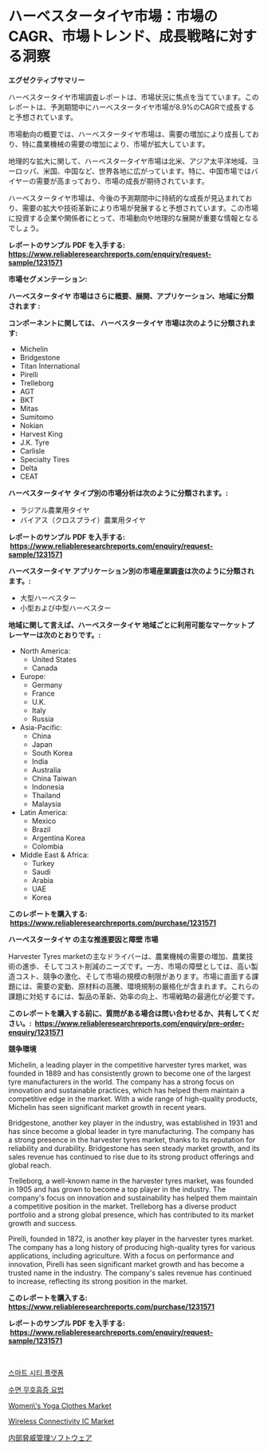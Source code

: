 <p><h1>ハーベスタータイヤ市場：市場のCAGR、市場トレンド、成長戦略に対する洞察</h1></p><p><strong>エグゼクティブサマリー</strong></p>
<p><p>ハーベスタータイヤ市場調査レポートは、市場状況に焦点を当てています。このレポートは、予測期間中にハーベスタータイヤ市場が8.9%のCAGRで成長すると予想されています。</p><p>市場動向の概要では、ハーベスタータイヤ市場は、需要の増加により成長しており、特に農業機械の需要の増加により、市場が拡大しています。</p><p>地理的な拡大に関して、ハーベスタータイヤ市場は北米、アジア太平洋地域、ヨーロッパ、米国、中国など、世界各地に広がっています。特に、中国市場ではバイヤーの需要が高まっており、市場の成長が期待されています。</p><p>ハーベスタータイヤ市場は、今後の予測期間中に持続的な成長が見込まれており、需要の拡大や技術革新により市場が発展すると予想されています。この市場に投資する企業や関係者にとって、市場動向や地理的な展開が重要な情報となるでしょう。</p></p>
<p><strong>レポートのサンプル PDF を入手する: <a href="https://www.reliableresearchreports.com/enquiry/request-sample/1231571">https://www.reliableresearchreports.com/enquiry/request-sample/1231571</a></strong></p>
<p><strong>市場セグメンテーション:</strong></p>
<p><strong> ハーベスタータイヤ 市場はさらに概要、展開、アプリケーション、地域に分類されます :</strong></p>
<p><strong>コンポーネントに関しては、 ハーベスタータイヤ 市場は次のように分類されます: &nbsp;</strong></p>
<p><ul><li>Michelin</li><li>Bridgestone</li><li>Titan International</li><li>Pirelli</li><li>Trelleborg</li><li>AGT</li><li>BKT</li><li>Mitas</li><li>Sumitomo</li><li>Nokian</li><li>Harvest King</li><li>J.K. Tyre</li><li>Carlisle</li><li>Specialty Tires</li><li>Delta</li><li>CEAT</li></ul></p>
<p><strong> ハーベスタータイヤ タイプ別の市場分析は次のように分類されます。:</strong></p>
<p><ul><li>ラジアル農業用タイヤ</li><li>バイアス（クロスプライ）農業用タイヤ</li></ul></p>
<p><strong>レポートのサンプル PDF を入手する: &nbsp;<a href="https://www.reliableresearchreports.com/enquiry/request-sample/1231571">https://www.reliableresearchreports.com/enquiry/request-sample/1231571</a></strong></p>
<p><strong> ハーベスタータイヤ アプリケーション別の市場産業調査は次のように分類されます。:</strong></p>
<p><ul><li>大型ハーベスター</li><li>小型および中型ハーベスター</li></ul></p>
<p><strong>地域に関して言えば、ハーベスタータイヤ 地域ごとに利用可能なマーケットプレーヤーは次のとおりです。:</strong></p>
<p><ul>
    <li>
        North America:
        <ul>
            <li>United States</li>
            <li>Canada</li>
        </ul>
    </li>
    <li>
        Europe:
        <ul>
            <li>Germany</li>
            <li>France</li>
            <li>U.K.</li>
            <li>Italy</li>
            <li>Russia</li>
        </ul>
    </li>
    <li>
        Asia-Pacific:
        <ul>
            <li>China</li>
            <li>Japan</li>
            <li>South Korea</li>
            <li>India</li>
            <li>Australia</li>
            <li>China Taiwan</li>
            <li>Indonesia</li>
            <li>Thailand</li>
            <li>Malaysia</li>
        </ul>
    </li>
    <li>
        Latin America:
        <ul>
            <li>Mexico</li>
            <li>Brazil</li>
            <li>Argentina Korea</li>
            <li>Colombia</li>
        </ul>
    </li>
    <li>
        Middle East & Africa:
        <ul>
            <li>Turkey</li>
            <li>Saudi</li>
            <li>Arabia</li>
            <li>UAE</li>
            <li>Korea</li>
        </ul>
    </li>
    </ul></p>
<p><strong>このレポートを購入する: &nbsp;<a href="https://www.reliableresearchreports.com/purchase/1231571">https://www.reliableresearchreports.com/purchase/1231571</a></strong></p>
<p><strong>ハーベスタータイヤ の主な推進要因と障壁 市場</strong></p>
<p><p>Harvester Tyres marketの主なドライバーは、農業機械の需要の増加、農業技術の進歩、そしてコスト削減のニーズです。一方、市場の障壁としては、高い製造コスト、競争の激化、そして市場の規模の制限があります。市場に直面する課題には、需要の変動、原材料の高騰、環境規制の厳格化が含まれます。これらの課題に対処するには、製品の革新、効率の向上、市場戦略の最適化が必要です。</p></p>
<p><strong>このレポートを購入する前に、質問がある場合は問い合わせるか、共有してください。:&nbsp; <a href="https://www.reliableresearchreports.com/enquiry/pre-order-enquiry/1231571">https://www.reliableresearchreports.com/enquiry/pre-order-enquiry/1231571</a></strong></p>
<p><strong>競争環境</strong></p>
<p><p>Michelin, a leading player in the competitive harvester tyres market, was founded in 1889 and has consistently grown to become one of the largest tyre manufacturers in the world. The company has a strong focus on innovation and sustainable practices, which has helped them maintain a competitive edge in the market. With a wide range of high-quality products, Michelin has seen significant market growth in recent years.</p><p>Bridgestone, another key player in the industry, was established in 1931 and has since become a global leader in tyre manufacturing. The company has a strong presence in the harvester tyres market, thanks to its reputation for reliability and durability. Bridgestone has seen steady market growth, and its sales revenue has continued to rise due to its strong product offerings and global reach.</p><p>Trelleborg, a well-known name in the harvester tyres market, was founded in 1905 and has grown to become a top player in the industry. The company's focus on innovation and sustainability has helped them maintain a competitive position in the market. Trelleborg has a diverse product portfolio and a strong global presence, which has contributed to its market growth and success.</p><p>Pirelli, founded in 1872, is another key player in the harvester tyres market. The company has a long history of producing high-quality tyres for various applications, including agriculture. With a focus on performance and innovation, Pirelli has seen significant market growth and has become a trusted name in the industry. The company's sales revenue has continued to increase, reflecting its strong position in the market.</p></p>
<p><strong>このレポートを購入する: &nbsp; <a href="https://www.reliableresearchreports.com/purchase/1231571">https://www.reliableresearchreports.com/purchase/1231571</a></strong></p>
<p><strong>レポートのサンプル PDF を入手する: &nbsp;<a href="https://www.reliableresearchreports.com/enquiry/request-sample/1231571">https://www.reliableresearchreports.com/enquiry/request-sample/1231571</a></strong><strong></strong></p>
<p>&nbsp;</p>
<p><p><a href="https://medium.com/@kenza.eliraki/%EC%8A%A4%EB%A7%88%ED%8A%B8-%EC%8B%9C%ED%8B%B0-%ED%94%8C%EB%9E%AB%ED%8F%BC-%EC%8B%9C%EC%9E%A5-%EA%B7%9C%EB%AA%A8%EB%8A%94-%EA%B8%80%EB%A1%9C%EB%B2%8C-%EC%82%B0%EC%97%85%EC%97%90%EC%84%9C-%EC%B5%9C%EC%A0%81%EC%9D%98-%EB%A7%88%EC%BC%80%ED%8C%85-%EC%B1%84%EB%84%90%EC%9D%84-%EB%B3%B4%EC%97%AC%EC%A4%8D%EB%8B%88%EB%8B%A4-eb22d18a0b05">스마트 시티 플랫폼</a></p><p><a href="https://medium.com/@kenza.eliraki/%EC%88%98%EB%A9%B4%EB%AC%B4%ED%98%B8%ED%9D%A1%EC%A6%9D-%EC%B9%98%EB%A3%8C-%EC%8B%9C%EC%9E%A5-%EA%B2%BD%EC%9F%81-%EB%B6%84%EC%84%9D-%EC%8B%9C%EC%9E%A5-%EB%8F%99%ED%96%A5-%EB%B0%8F-2031%EB%85%84%EA%B9%8C%EC%A7%80%EC%9D%98-%EC%98%88%EC%B8%A1-17cc389ca030">수면 무호흡증 요법</a></p><p><a href="https://view.publitas.com/reportprime-1/women-s-yoga-clothes-market-share-market-new-trends-analysis-report-by-type-by-application-by-end-use-by-region-and-segment-forecasts-2024-2031/">Women\'s Yoga Clothes Market</a></p><p><a href="https://view.publitas.com/reportprime-1/wireless-connectivity-ic-market-growth-market-trends-covid-19-impact-and-forecasts-for-period-from-2024-2031/">Wireless Connectivity IC Market</a></p><p><a href="https://medium.com/@ozar19732009/%E3%82%A4%E3%83%B3%E3%82%B5%E3%82%A4%E3%83%80%E3%83%BC%E8%84%85%E5%A8%81%E7%AE%A1%E7%90%86%E3%82%BD%E3%83%95%E3%83%88%E3%82%A6%E3%82%A7%E3%82%A2%E5%B8%82%E5%A0%B4%E8%AA%BF%E6%9F%BB%E3%83%AC%E3%83%9D%E3%83%BC%E3%83%88-%E3%81%9D%E3%81%AE%E6%AD%B4%E5%8F%B2%E3%81%A82031%E5%B9%B4%E3%81%BE%E3%81%A7%E3%81%AE%E4%BA%88%E6%B8%AC-51087e05e894">内部脅威管理ソフトウェア</a></p></p>